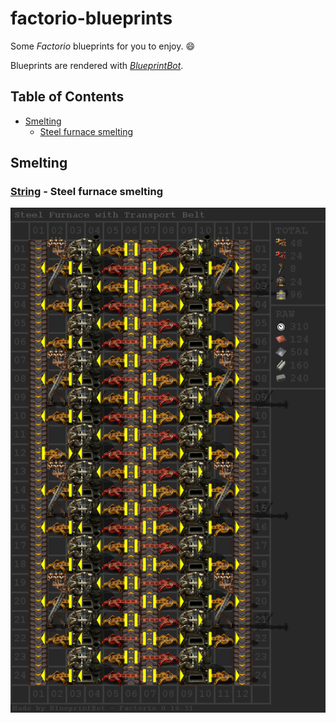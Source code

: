 # factorio-blueprints
Some *Factorio* blueprints for you to enjoy. :smile:

Blueprints are rendered with [*BlueprintBot*](https://discordbots.org/bot/310607046020169729).

## Table of Contents
- [Smelting](#smelting)
  - [Steel furnace smelting](#string---steel-furnace-smelting)

## Smelting

### [String](/id/id0/string) - Steel furnace smelting
![id0](/id/id0/blueprint.png)
